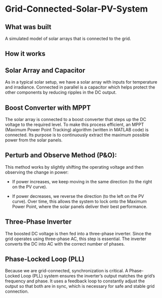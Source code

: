 # Grid-Connected-Solar-PV-System

## What was built
A simulated model of solar arrays that is connected to the grid.

## How it works
## Solar Array and Capacitor ## 

As in a typical solar setup, we have a solar array with inputs for temperature and irradiance. Connected in parallel is a capacitor which helps protect the other components by reducing ripples in the DC output.

## Boost Converter with MPPT ## 

The solar array is connected to a boost converter that steps up the DC voltage to the required level. To make this process efficient, an MPPT (Maximum Power Point Tracking) algorithm (written in MATLAB code) is connected. Its purpose is to continuously extract the maximum possible power from the solar panels.

## Perturb and Observe Method (P&O): ## 

This method works by slightly shifting the operating voltage and then observing the change in power:

 - If power increases, we keep moving in the same direction (to the right on the PV curve).

 - If power decreases, we reverse the direction (to the left on the PV curve).
Over time, this allows the system to lock onto the Maximum Power Point, where the solar panels deliver their best performance.

## Three-Phase Inverter ## 

The boosted DC voltage is then fed into a three-phase inverter. Since the grid operates using three-phase AC, this step is essential. The inverter converts the DC into AC with the correct number of phases.

## Phase-Locked Loop (PLL) ## 

Because we are grid-connected, synchronization is critical. A Phase-Locked Loop (PLL) system ensures the inverter’s output matches the grid’s frequency and phase. It uses a feedback loop to constantly adjust the output so that both are in sync, which is necessary for safe and stable grid connection.
